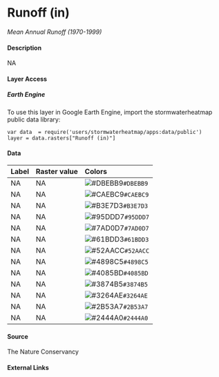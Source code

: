 Runoff (in)
================

*Mean Annual Runoff (1970-1999)*

#### Description

NA

#### Layer Access

##### Earth Engine

To use this layer in Google Earth Engine, import the stormwaterheatmap
public data library:

    var data  = require('users/stormwaterheatmap/apps:data/public')
    layer = data.rasters["Runoff (in)"]

#### Data

| Label | Raster value | Colors                                                                    |
|:------|:-------------|:--------------------------------------------------------------------------|
| NA    | NA           | ![\#DBEBB9](https://via.placeholder.com/15/DBEBB9/000000?text=+)`#DBEBB9` |
| NA    | NA           | ![\#CAEBC9](https://via.placeholder.com/15/CAEBC9/000000?text=+)`#CAEBC9` |
| NA    | NA           | ![\#B3E7D3](https://via.placeholder.com/15/B3E7D3/000000?text=+)`#B3E7D3` |
| NA    | NA           | ![\#95DDD7](https://via.placeholder.com/15/95DDD7/000000?text=+)`#95DDD7` |
| NA    | NA           | ![\#7AD0D7](https://via.placeholder.com/15/7AD0D7/000000?text=+)`#7AD0D7` |
| NA    | NA           | ![\#61BDD3](https://via.placeholder.com/15/61BDD3/000000?text=+)`#61BDD3` |
| NA    | NA           | ![\#52AACC](https://via.placeholder.com/15/52AACC/000000?text=+)`#52AACC` |
| NA    | NA           | ![\#4898C5](https://via.placeholder.com/15/4898C5/000000?text=+)`#4898C5` |
| NA    | NA           | ![\#4085BD](https://via.placeholder.com/15/4085BD/000000?text=+)`#4085BD` |
| NA    | NA           | ![\#3874B5](https://via.placeholder.com/15/3874B5/000000?text=+)`#3874B5` |
| NA    | NA           | ![\#3264AE](https://via.placeholder.com/15/3264AE/000000?text=+)`#3264AE` |
| NA    | NA           | ![\#2B53A7](https://via.placeholder.com/15/2B53A7/000000?text=+)`#2B53A7` |
| NA    | NA           | ![\#2444A0](https://via.placeholder.com/15/2444A0/000000?text=+)`#2444A0` |

#### Source

The Nature Conservancy

#### External Links

